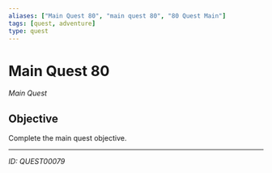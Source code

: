 ```yaml
---
aliases: ["Main Quest 80", "main quest 80", "80 Quest Main"]
tags: [quest, adventure]
type: quest
---
```


# Main Quest 80

*Main Quest*

## Objective
Complete the main quest objective.

---
*ID: QUEST00079*